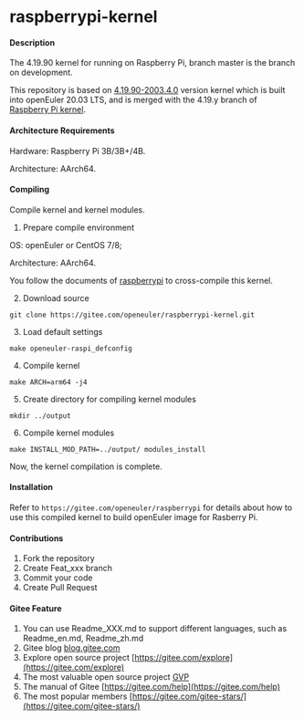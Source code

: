 # raspberrypi-kernel

#### Description

The 4.19.90 kernel for running on Raspberry Pi, branch master is the branch on development.

This repository is based on [4.19.90-2003.4.0](https://gitee.com/openeuler/kernel/tree/openEuler-1.0-LTS/) version kernel which is built into openEuler 20.03 LTS, and is merged with the 4.19.y branch of [Raspberry Pi kernel](https://github.com/raspberrypi/linux/tree/rpi-4.19.y).

#### Architecture Requirements

Hardware: Raspberry Pi 3B/3B+/4B.

Architecture: AArch64.

#### Compiling

Compile kernel and kernel modules.

1.  Prepare compile environment

OS: openEuler or CentOS 7/8;

Architecture: AArch64.

You follow the documents of [raspberrypi](https://gitee.com/openeuler/raspberrypi/blob/master/README.en.md) to cross-compile this kernel. 

2.  Download source

`git clone https://gitee.com/openeuler/raspberrypi-kernel.git`

3.  Load default settings

`make openeuler-raspi_defconfig`

4.  Compile kernel

`make ARCH=arm64 -j4`

5.  Create directory for compiling kernel modules

`mkdir ../output`

6.  Compile kernel modules

`make INSTALL_MOD_PATH=../output/ modules_install`

Now, the kernel compilation is complete.

#### Installation

Refer to `https://gitee.com/openeuler/raspberrypi` for details about how to use this compiled kernel to build openEuler image for Rasberry Pi.

#### Contributions

1.  Fork the repository
2.  Create Feat_xxx branch
3.  Commit your code
4.  Create Pull Request


#### Gitee Feature

1.  You can use Readme\_XXX.md to support different languages, such as Readme\_en.md, Readme\_zh.md
2.  Gitee blog [blog.gitee.com](https://blog.gitee.com)
3.  Explore open source project [https://gitee.com/explore](https://gitee.com/explore)
4.  The most valuable open source project [GVP](https://gitee.com/gvp)
5.  The manual of Gitee [https://gitee.com/help](https://gitee.com/help)
6.  The most popular members  [https://gitee.com/gitee-stars/](https://gitee.com/gitee-stars/)

